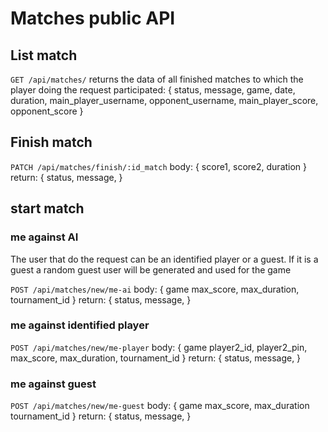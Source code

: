 # Matches public API 

## List match
`GET /api/matches/`
returns the data of all finished matches to which the player doing the request participated:
{
	status,
	message,
	game,
	date,
	duration,
	main_player_username,
	opponent_username,
	main_player_score,
	opponent_score
}

## Finish match
`PATCH /api/matches/finish/:id_match`
body:
{
	score1,
	score2,
	duration
}
return:
{
	status,
	message,
}


## start match
### me against AI
The user that do the request can be an identified player or a guest. If it is a guest a random guest user will be generated and used for the game

`POST /api/matches/new/me-ai`
body:
{
	game
	max_score,
	max_duration,
	tournament_id
}
return:
{
	status,
	message,
}
### me against identified player
`POST /api/matches/new/me-player`
body:
{
	game
	player2_id,
	player2_pin,
	max_score,
	max_duration,
	tournament_id
}
return:
{
	status,
	message,
}
### me against guest
`POST /api/matches/new/me-guest`
body:
{
	game
	max_score,
	max_duration
	tournament_id
}
return:
{
	status,
	message,
}